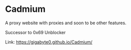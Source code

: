 # Cadmium
A proxy website with proxies and soon to be other features.

Successor to 0x69 Unblocker

Link: https://gigabyte0.github.io/Cadmium/

